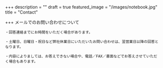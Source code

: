+++
description = ""
draft = true
featured_image = "/images/notebook.jpg"
title = "Contact"

+++
メールでのお問い合わせについて

    ・回答連絡までにお時間をいただく場合があります。

    ・土曜日、日曜日・祝日など弊社休業日にいただいたお問い合わせは、翌営業日以降の回答となります。

    ・内容によりましては、お答えできない場合や、電話／FAX／書面などでお答えさせていただく場合もあります。